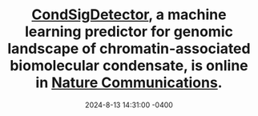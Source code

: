 ---
title: >-
    <a href="https://github.com/TongjiZhanglab/CondSig">CondSigDetector</a>, a machine learning predictor for genomic landscape of chromatin-associated biomolecular condensate, is online in <a href="https://doi.org/10.1038/s41467-024-51426-2">Nature Communications</a>.
date: 2024-8-13 14:31:00 -0400
---